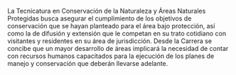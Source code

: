 ﻿La Tecnicatura en Conservación de la Naturaleza y Áreas Naturales Protegidas busca asegurar el cumplimiento de los objetivos de conservación que se hayan planteado para el área bajo protección, así como la de difusión y extensión que le competan en su trato cotidiano con visitantes y residentes en su área de jurisdicción. Desde la Carrera se concibe que un mayor desarrollo de áreas implicará la necesidad de contar con recursos humanos capacitados para la ejecución de los planes de manejo y conservación que deberán llevarse adelante.
